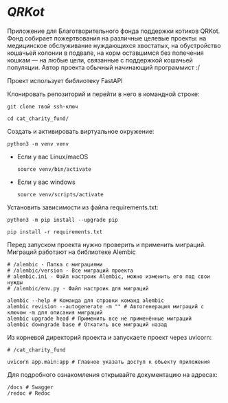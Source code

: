# **_QRKot_**
Приложение для Благотворительного фонда поддержки котиков QRKot.
Фонд собирает пожертвования на различные целевые проекты: на медицинское обслуживание нуждающихся хвостатых, на обустройство кошачьей колонии в подвале, на корм оставшимся без попечения кошкам — на любые цели, связанные с поддержкой кошачьей популяции.
Автор проекта обычный начинающий программист :/

Проект использует библиотеку FastAPI

Клонировать репозиторий и перейти в него в командной строке:

```
git clone твой ssh-ключ
```

```
cd cat_charity_fund/
```

Cоздать и активировать виртуальное окружение:

```
python3 -m venv venv
```

* Если у вас Linux/macOS

    ```
    source venv/bin/activate
    ```

* Если у вас windows

    ```
    source venv/scripts/activate
    ```

Установить зависимости из файла requirements.txt:

```
python3 -m pip install --upgrade pip
```

```
pip install -r requirements.txt
```

Перед запуском проекта нужно проверить и применить миграций.
Миграций работают на библиотеке Alembic

```
# /alembic - Папка с миграциями
# /alembic/version - Все миграций проекта
# alembic.ini - Файл настроик Alembic, можно изменить его под свои нужды
# /alembic/env.py - Файл настроик для миграций

alembic --help # Команда для справки команд alembic
alembic revision --autogenerate -m "" # Автогенерация миграций с ключом -m для описания миграций
alembic upgrade head # Применить все не применённые миграций
alembic downgrade base # Откатить все миграций назад
```

Из корневой директорий проекта и запускаете проект через uvicorn:

```
# /cat_charity_fund

uvicorn app.main:app # Главное указать доступ к обьекту приложения
```

Для подробного ознакомления открывайте документацию на адресах:
```
/docs # Swagger
/redoc # Redoc

```